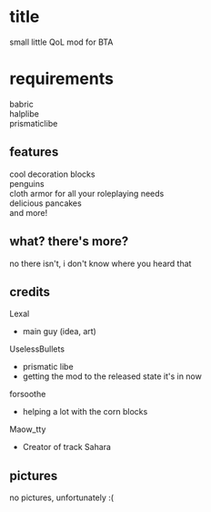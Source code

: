# title
small little QoL mod for BTA
# requirements
babric\
halplibe\
prismaticlibe
## features
cool decoration blocks\
penguins\
cloth armor for all your roleplaying needs\
delicious pancakes\
and more!
## what? there's more?
no there isn't, i don't know where you heard that
## credits
Lexal
- main guy (idea, art)

UselessBullets
- prismatic libe
- getting the mod to the released state it's in now

forsoothe
- helping a lot with the corn blocks

Maow_tty
- Creator of track Sahara
## pictures
no pictures, unfortunately :(

